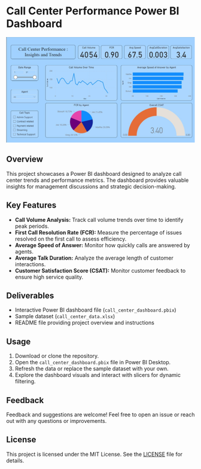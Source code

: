 
# Call Center Performance Power BI Dashboard

![Dashboard Preview](Dashboard.jpg)

## Overview
This project showcases a Power BI dashboard designed to analyze call center trends and performance metrics. The dashboard provides valuable insights for management discussions and strategic decision-making.

## Key Features
- **Call Volume Analysis:** Track call volume trends over time to identify peak periods.
- **First Call Resolution Rate (FCR):** Measure the percentage of issues resolved on the first call to assess efficiency.
- **Average Speed of Answer:** Monitor how quickly calls are answered by agents.
- **Average Talk Duration:** Analyze the average length of customer interactions.
- **Customer Satisfaction Score (CSAT):** Monitor customer feedback to ensure high service quality.

## Deliverables
- Interactive Power BI dashboard file (`call_center_dashboard.pbix`)
- Sample dataset (`call_center_data.xlsx`)
- README file providing project overview and instructions

## Usage
1. Download or clone the repository.
2. Open the `call_center_dashboard.pbix` file in Power BI Desktop.
3. Refresh the data or replace the sample dataset with your own.
4. Explore the dashboard visuals and interact with slicers for dynamic filtering.


## Feedback
Feedback and suggestions are welcome! Feel free to open an issue or reach out with any questions or improvements.

## License
This project is licensed under the MIT License. See the [LICENSE](LICENSE) file for details.

